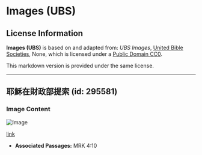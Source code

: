 # Images (UBS)

## License Information

**Images (UBS)** is based on and adapted from: _UBS Images_, [United Bible Societies](https://unitedbiblesocieties.org/), None, which is licensed under a [Public Domain CC0](https://creativecommons.org/public-domain/cc0/).

This markdown version is provided under the same license.



--------------------------------

## 耶穌在財政部提索 (id: 295581)

### Image Content

![Image](https://cdn.aquifer.bible/aquifer-content/resources/Media/WEB-0552_jesus_at_treasury_tissot.jpg)

[link](https://cdn.aquifer.bible/aquifer-content/resources/Media/WEB-0552_jesus_at_treasury_tissot.jpg)

* **Associated Passages:** MRK 4:10

